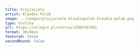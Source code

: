 ```yaml
---
title: Przyjaciele
artist: Klaudia Polak
image: ../images/przyjaciele-klaudiapolak-klaudia-polak.png
type: Grafika
url: https://allegro.pl/oferta/12904787482
format: 30x40cm
featured: false
secondRound: false
---
```

